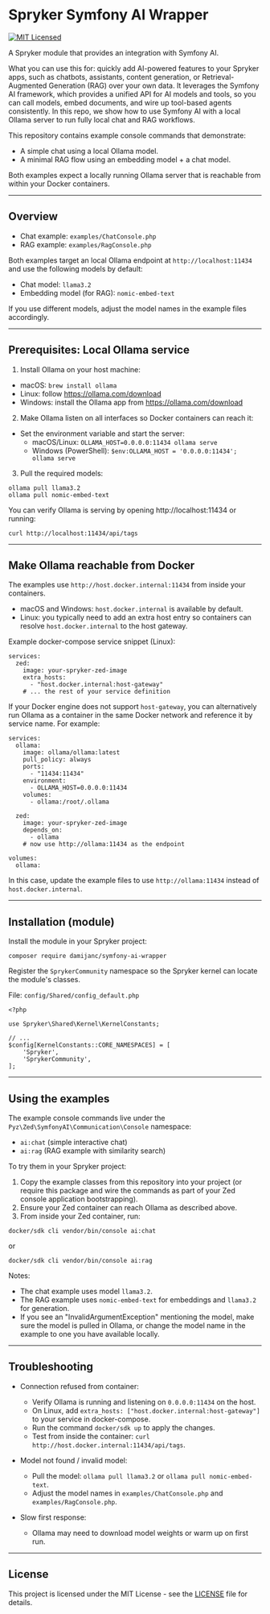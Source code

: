 # Spryker Symfony AI Wrapper

[![MIT Licensed](https://img.shields.io/badge/license-MIT-brightgreen.svg?style=flat-square)](LICENSE)

A Spryker  module that provides an integration with Symfony AI.

What you can use this for: quickly add AI-powered features to your Spryker  apps, such as chatbots, assistants, content generation, or Retrieval-Augmented Generation (RAG) over your own data. It leverages the Symfony AI framework, which provides a unified API for AI models and tools, so you can call models, embed documents, and wire up tool-based agents consistently. In this repo, we show how to use Symfony AI with a local Ollama server to run fully local chat and RAG workflows.

This repository  contains example console commands that demonstrate:
- A simple chat using a local Ollama model.
- A minimal RAG flow using an embedding model + a chat model.

Both examples expect a locally running Ollama server that is reachable from within your Docker containers.

---

## Overview

- Chat example: `examples/ChatConsole.php`
- RAG example: `examples/RagConsole.php`

Both examples target an local Ollama endpoint at `http://localhost:11434` and use the following models by default:
- Chat model: `llama3.2`
- Embedding model (for RAG): `nomic-embed-text`

If you use different models, adjust the model names in the example files accordingly.

---

## Prerequisites: Local Ollama service

1) Install Ollama on your host machine:
- macOS: `brew install ollama`
- Linux: follow https://ollama.com/download
- Windows: install the Ollama app from https://ollama.com/download

2) Make Ollama listen on all interfaces so Docker containers can reach it:
- Set the environment variable and start the server:
  - macOS/Linux: `OLLAMA_HOST=0.0.0.0:11434 ollama serve`
  - Windows (PowerShell): `$env:OLLAMA_HOST = '0.0.0.0:11434'; ollama serve`

3) Pull the required models:
```
ollama pull llama3.2
ollama pull nomic-embed-text
```

You can verify Ollama is serving by opening http://localhost:11434 or running:
```
curl http://localhost:11434/api/tags
```

---

## Make Ollama reachable from Docker

The examples use `http://host.docker.internal:11434` from inside your containers.

- macOS and Windows: `host.docker.internal` is available by default.
- Linux: you typically need to add an extra host entry so containers can resolve `host.docker.internal` to the host gateway.

Example docker-compose service snippet (Linux):
```
services:
  zed:
    image: your-spryker-zed-image
    extra_hosts:
      - "host.docker.internal:host-gateway"
    # ... the rest of your service definition
```

If your Docker engine does not support `host-gateway`, you can alternatively run Ollama as a container in the same Docker network and reference it by service name. For example:
```
services:
  ollama:
    image: ollama/ollama:latest
    pull_policy: always
    ports:
      - "11434:11434"
    environment:
      - OLLAMA_HOST=0.0.0.0:11434
    volumes:
      - ollama:/root/.ollama

  zed:
    image: your-spryker-zed-image
    depends_on:
      - ollama
    # now use http://ollama:11434 as the endpoint

volumes:
  ollama:
```
In this case, update the example files to use `http://ollama:11434` instead of `host.docker.internal`.

---

## Installation (module)

Install the module in your Spryker project:

```
composer require damijanc/symfony-ai-wrapper
```

Register the `SprykerCommunity` namespace so the Spryker kernel can locate the module's classes.

File: `config/Shared/config_default.php`
```
<?php

use Spryker\Shared\Kernel\KernelConstants;

// ...
$config[KernelConstants::CORE_NAMESPACES] = [
    'Spryker',
    'SprykerCommunity',
];
```

---

## Using the examples

The example console commands live under the `Pyz\Zed\SymfonyAI\Communication\Console` namespace:
- `ai:chat` (simple interactive chat)
- `ai:rag` (RAG example with similarity search)

To try them in your Spryker project:
1) Copy the example classes from this repository into your project (or require this package and wire the commands as part of your Zed console application bootstrapping).
2) Ensure your Zed container can reach Ollama as described above.
3) From inside your Zed container, run:
```
docker/sdk cli vendor/bin/console ai:chat
```
or
```
docker/sdk cli vendor/bin/console ai:rag
```

Notes:
- The chat example uses model `llama3.2`.
- The RAG example uses `nomic-embed-text` for embeddings and `llama3.2` for generation.
- If you see an "InvalidArgumentException" mentioning the model, make sure the model is pulled in Ollama, or change the model name in the example to one you have available locally.

---

## Troubleshooting

- Connection refused from container:
  - Verify Ollama is running and listening on `0.0.0.0:11434` on the host.
  - On Linux, add `extra_hosts: ["host.docker.internal:host-gateway"]` to your service in docker-compose.
  - Run the command `docker/sdk up` to apply the changes.
  - Test from inside the container: `curl http://host.docker.internal:11434/api/tags`.

- Model not found / invalid model:
  - Pull the model: `ollama pull llama3.2` or `ollama pull nomic-embed-text`.
  - Adjust the model names in `examples/ChatConsole.php` and `examples/RagConsole.php`.

- Slow first response:
  - Ollama may need to download model weights or warm up on first run.

---

## License

This project is licensed under the MIT License - see the [LICENSE](LICENSE) file for details.
